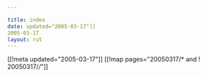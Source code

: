 ```yaml
---

title: index
date: updated="2005-03-17"]]
2005-03-17
layout: rut
---
```


[[!meta updated="2005-03-17"]]
[[!map pages="20050317/* and ! 20050317/*/*"]]
